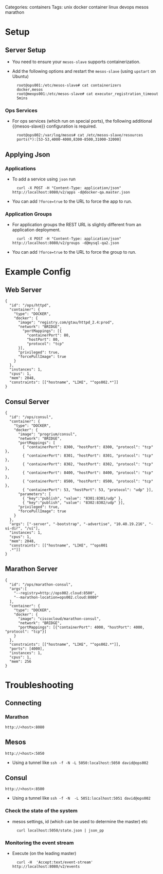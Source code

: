 Categories: containers
Tags: unix
      docker
      container
      linux
      devops
      mesos
      marathon


# Setup

## Server Setup

- You need to ensure your `mesos-slave` supports containerization.
- Add the following options and restart the `mesos-slave` (using `upstart` on Ubuntu)

        root@ops001:/etc/mesos-slave# cat containerizers
        docker,mesos
        root@meops001:/etc/mesos-slave# cat executor_registration_timeout
        5mins

### Ops Services

- For ops services (which run on special ports), the following additional {{mesos-slave}} configuration is required.

        root@ops002:/var/log/mesos# cat /etc/mesos-slave/resources
        ports(*):[53-53,4000-4000,8300-8500,31000-32000]

## Applying Json

### Applications

- To add a service using `json` run

        curl -X POST -H "Content-Type: application/json" http://localhost:8080/v2/apps -d@docker-qa.master.json

- You can add `?force=true` to the URL to force the app to run.

### Application Groups

- For application groups the REST URL is slightly different from an application deployment.

        curl -X POST -H "Content-Type: application/json" http://localhost:8080/v2/groups -d@mysql-qa2.json

- You can add `?force=true` to the URL to force the group to run.

# Example Config

## Web Server

    {
      "id": "/ops/httpd",
      "container": {
        "type": "DOCKER",
        "docker": {
          "image": "registry.com/gtau/httpd_2.4:prod",
          "network": "BRIDGE",
            "portMappings": [{
              "containerPort": 80,
              "hostPort": 80,
              "protocol": "tcp"
          }],
          "privileged": true,
          "forcePullImage": true
        }
      },
      "instances": 1,
      "cpus": 1,
      "mem": 2048,
      "constraints": [["hostname", "LIKE", "^ops002.*"]]
    }

## Consul Server

    {
      "id": "/ops/consul",
      "container": {
        "type": "DOCKER",
        "docker": {
          "image": "progrium/consul",
          "network": "BRIDGE",
          "portMappings": [
            { "containerPort": 8300, "hostPort": 8300, "protocol": "tcp" },
            { "containerPort": 8301, "hostPort": 8301, "protocol": "tcp" },
            { "containerPort": 8302, "hostPort": 8302, "protocol": "tcp" },
            { "containerPort": 8400, "hostPort": 8400, "protocol": "tcp" },
            { "containerPort": 8500, "hostPort": 8500, "protocol": "tcp" },
            { "containerPort": 53, "hostPort": 53, "protocol": "udp" }],
          "parameters": [
            { "key":"publish", "value": "8301:8301/udp" },
            { "key":"publish", "value": "8302:8302/udp" }],
          "privileged": true,
          "forcePullImage": true
        }
      },
      "args": ["-server", "-bootstrap", "-advertise", "10.40.19.216", "-ui-dir", "/ui"],
      "instances": 1,
      "cpus": 1,
      "mem": 2048,
      "constraints": [["hostname", "LIKE", "^ops001
      .*"]]
    }

## Marathon Server

    {
      "id": "/ops/marathon-consul",
      "args":[
        "--registry=http://ops002.cloud:8500",
        "--marathon-location=ops002.cloud:8080"
      ],
      "container": {
        "type": "DOCKER",
        "docker": {
          "image": "ciscocloud/marathon-consul",
          "network": "BRIDGE",
          "portMappings": [{"containerPort": 4000, "hostPort": 4000, "protocol": "tcp"}]
        }
      },
      "constraints": [["hostname", "LIKE", "^ops002.*"]],
      "ports": [4000],
      "instances": 1,
      "cpus": 1,
      "mem": 256 
    }


# Troubleshooting

## Connecting

### Marathon

    http://<host>:8080

## Mesos

    http://<host>:5050

- Using a tunnel like `ssh -f -N -L 5050:localhost:5050 david@ops002`

## Consul

    http://<host>:8500

- Using a tunnel like `ssh -f -N  -L 5051:localhost:5051 david@ops002`

### Check the state of the system

- mesos settings, id (which can be used to determine the master) etc

        curl localhost:5050/state.json | json_pp

### Monitoring the event stream

- Execute (on the leading master)

        curl -H  'Accept:text/event-stream' http://localhost:8080/v2/events
